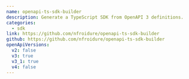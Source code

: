 ```yaml
---
name: openapi-ts-sdk-builder
description: Generate a TypeScript SDK from OpenAPI 3 definitions.
categories:
  - sdk
link: https://github.com/nfroidure/openapi-ts-sdk-builder
github: https://github.com/nfroidure/openapi-ts-sdk-builder
openApiVersions:
  v2: false
  v3: true
  v3_1: true
  v4: false
---
```

